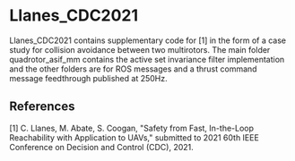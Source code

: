 # Llanes_CDC2021
Llanes_CDC2021 contains supplementary code for [1] in the form of a case study for collision avoidance between two multirotors. The main folder quadrotor_asif_mm contains the active set invariance filter implementation and the other folders are for ROS messages and a thrust command message feedthrough published at 250Hz.

## References
[1] C. Llanes, M. Abate, S. Coogan, "Safety from Fast, In-the-Loop Reachability with Application to UAVs," submitted to 2021 60th IEEE Conference on Decision and Control (CDC), 2021.
